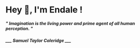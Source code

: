 <h1 title="head"> Hey 👋, I'm Endale !</h1>

**<h5><i>" Imagination is the living power and prime agent of all human perception. "</i></h5>**

*<b>___ Samuel Taylor Coleridge ___</b>*
